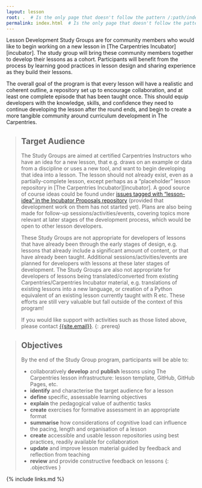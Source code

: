```yaml
---
layout: lesson
root: .  # Is the only page that doesn't follow the pattern /:path/index.html
permalink: index.html  # Is the only page that doesn't follow the pattern /:path/index.html
---
```


Lesson Development Study Groups are for community members who would like to begin working on a new lesson in [The Carpentries Incubator][incubator]. The study group will bring these community members together to develop their lessons as a cohort. Participants will benefit from the process by learning good practices in lesson design and sharing experience as they build their lessons.

The overall goal of the program is that every lesson will have a realistic and coherent outline, a repository set up to encourage collaboration, and at least one complete episode that has been taught once. This should equip developers with the knowledge, skills, and confidence they need to continue developing the lesson after the round ends, and begin to create a more tangible community around curriculum development in The Carpentries.

> ## Target Audience
> The Study Groups are aimed at certified Carpentries Instructors who have an idea for a new lesson, that e.g. draws on an example or data from a discipline or uses a new tool, and want to begin developing that idea into a lesson. The lesson should not already exist, even as a partially-complete lesson, except perhaps as a “placeholder” lesson repository in [The Carpentries Incubator][incubator]. A good source of course ideas could be found under [issues tagged with “lesson-idea” in the Incubator Proposals repository](https://github.com/carpentries-incubator/proposals/issues) (provided that development work on them has not started yet). Plans are also being made for follow-up sessions/activities/events, covering topics more relevant at later stages of the development process, which would be open to other lesson developers.
>
> These Study Groups are not appropriate for developers of lessons that have already been through the early stages of design, e.g. lessons that already include a significant amount of content, or that have already been taught. Additional sessions/activities/events are planned for developers with lessons at these later stages of development. The Study Groups are also not appropriate for developers of lessons being translated/converted from existing Carpentries/Carpentries Incubator material, e.g. translations of existing lessons into a new language, or creation of a Python equivalent of an existing lesson currently taught with R etc. These efforts are still very valuable but fall outside of the context of this program!
>
> If you would like support with activities such as those listed above, please contact [{{site.email}}](mailto:{{site.email}}).
{: .prereq}

> ## Objectives
> By the end of the Study Group program, participants will be able to:
>
> * collaboratively **develop** and **publish** lessons using The Carpentries lesson infrastructure: lesson template, GitHub, GitHub Pages, etc.
> * **identify** and characterise the target audience for a lesson
> * **define** specific, assessable learning objectives
> * **explain** the pedagogical value of authentic tasks
> * **create** exercises for formative assessment in an appropriate format
> * **summarise** how considerations of cognitive load can influence the pacing, length and organisation of a lesson
> * **create** accessible and usable lesson repositories using best practices, readily available for collaboration
> * **update** and improve lesson material guided by feedback and reflection from teaching
> * **review** and provide constructive feedback on lessons
{: .objectives }


{% include links.md %}
